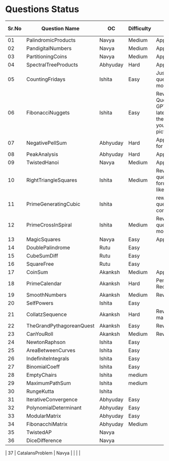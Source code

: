 # Questions Status

| Sr.No | Question Name            | OC       | Difficulty | Status                                                                                                                                                          | Question Inspiration |
| ----- | ------------------------ | -------- | ---------- | --------------------------------------------------------------------------------------------------------------------------------------------------------------- | -------------------- |
| 01    | PalindromicProducts      | Navya    | Medium     | Approved                                                                                                                                                        |                      |
| 02    | PandigitalNumbers        | Navya    | Medium     | Approved                                                                                                                                                        |                      |
| 03    | PartitioningCoins        | Navya    | Medium     | Approved                                                                                                                                                        |                      |
| 04    | SpectralTreeProducts     | Abhyuday | Hard       | Approved                                                                                                                                                        |                      |
| 05    | CountingFridays          | Ishita   | Easy       | Just reword question to be more readable                                                                                                                        |                      |
| 06    | FibonacciNuggets         | Ishita   | Easy       | Reword Question - Use GPT to get the latex format for the formulas you've used as pictures                                                                      |                      |
| 07    | NegativePellSum          | Abhyuday | Hard       | Approved - Kept for Backup                                                                                                                                      |                      |
| 08    | PeakAnalysis             | Abhyuday | Hard       | Approved                                                                                                                                                        |                      |
| 09    | TwistedHanoi             | Navya    | Medium     | Approved                                                                                                                                                        |                      |
| 10    | RightTriangleSquares     | Ishita   | Medium     | Reword the question in the format similar like [this.](https://github.com/Roonil03/ProjectEulerCodes/blob/main/Problem0137.%20FibonacciGoldenNuggets/README.md) |                      |
| 11    | PrimeGeneratingCubic     | Ishita   |            | rework the question completely...                                                                                                                               |                      |
| 12    | PrimeCrossInSpiral       | Ishita   | Medium     | Reword the question to be more readable                                                                                                                         |                      |
| 13    | MagicSquares             | Navya    | Easy       | Approved                                                                                                                                                        |                      |
| 14    | DoublePalindrome         | Rutu     | Easy       |                                                                                                                                                                 |                      |
| 15    | CubeSumDiff              | Rutu     | Easy       |                                                                                                                                                                 |                      |
| 16    | SquareFree               | Rutu     | Easy       |                                                                                                                                                                 |                      |
| 17    | CoinSum                  | Akanksh  | Medium     | Approved                                                                                                                                                        |                      |
| 18    | PrimeCalendar            | Akanksh  | Hard       | Pending;Solution Required                                                                                                                                       |                      |
| 19    | SmoothNumbers            | Akanksh  | Medium     | Rework Needed                                                                                                                                                   |                      |
| 20    | SelfPowers               | Ishita   | Easy       |                                                                                                                                                                 |                      |
| 21    | CollatzSequence          | Akanksh  | Hard       | Reword and make it hard                                                                                                                                         |                      |
| 22    | TheGrandPythagoreanQuest | Akanksh  | Easy       | Reword                                                                                                                                                          |                      |
| 23    | CanYouRoll               | Akanksh  | Medium     | Reword                                                                                                                                                          |                      |
| 24    | NewtonRaphson            | Ishita   | Easy       |                                                                                                                                                                 |                      |
| 25    | AreaBetweenCurves        | Ishita   | Easy       |                                                                                                                                                                 |                      |
| 26    | IndefiniteIntegrals      | Ishita   | Easy       |                                                                                                                                                                 |                      |
| 27    | BinomialCoeff            | Ishita   | Easy       |                                                                                                                                                                 |                      |
| 28    | EmptyChairs              | Ishita   | medium     |                                                                                                                                                                 |                      |
| 29    | MaximumPathSum           | Ishita   | medium     |                                                                                                                                                                 |                      |
| 30    | RungeKutta               | Ishita   |            |                                                                                                                                                                 |                      |
| 31    | IterativeConvergence     | Abhyuday | Easy       |                                                                                                                                                                 |                      |
| 32    | PolynomialDeterminant    | Abhyuday | Easy       |                                                                                                                                                                 |                      |
| 33    | ModularMatrix            | Abhyuday | Easy       |                                                                                                                                                                 |                      |
| 34    | FibonacchiMatrix         | Abhyuday | Medium     |                                                                                                                                                                 |                      |
| 35    | TwistedAP                | Navya    |            |                                                                                                                                                                 |                      |
| 36    | DiceDifference                | Navya    |            |                                                                                                                                                                 |                      |

| 37    | CatalansProblem                | Navya    |            |                                                                                                                                                                 |                      |
